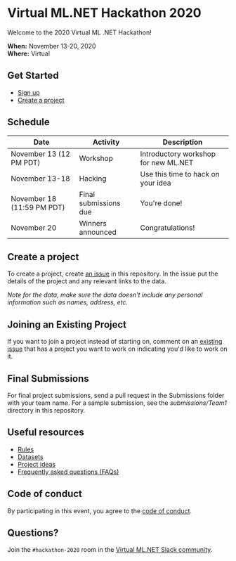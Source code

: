 # Virtual ML.NET Hackathon 2020

Welcome to the 2020 Virtual ML .NET Hackathon!

**When:** November 13-20, 2020  
**Where:** Virtual

## Get Started

- [Sign up](https://aka.ms/mlnet-hack-signup)
- [Create a project](https://github.com/virtualmlnet/hackathon-2020/issues/new?assignees=&labels=&template=idea.md&title=ML.NET+Hackathon+Idea)

## Schedule

| Date | Activity | Description |
| --- | --- | --- |
| November 13 (12 PM PDT) | Workshop | Introductory workshop for new ML.NET
| November 13-18 | Hacking | Use this time to hack on your idea
| November 18 (11:59 PM PDT) | Final submissions due | You're done!
| November 20  | Winners announced | Congratulations!

## <a id="create-project"></a> Create a project

To create a project, create [an issue](https://github.com/virtualmlnet/hackathon-2020/issues/new?assignees=&labels=&template=idea.md&title=ML.NET+Hackathon+Idea) in this repository. In the issue put the details of the project and any relevant links to the data.

*Note for the data, make sure the data doesn't include any personal information such as names, address, etc.*

## Joining an Existing Project

If you want to join a project instead of starting on, comment on an [existing issue](https://github.com/virtualmlnet/hackathon-2020/issues/) that has a project you want to work on indicating you'd like to work on it.

## Final Submissions

For final project submissions, send a pull request in the Submissions folder with your team name. For a sample submission, see the *submissions/Team1* directory in this repository.

## Useful resources

- [Rules](rules.md)
- [Datasets](datasets.md)
- [Project ideas](project-ideas.md)
- [Frequently asked questions (FAQs)](FAQ.md)

## Code of conduct

By participating in this event, you agree to the [code of conduct](code-of-conduct.md).

## Questions?

Join the `#hackathon-2020` room in the [Virtual ML.NET Slack community](https://join.slack.com/t/virtual-mlnet/shared_invite/zt-galp4khg-gUJiri5yvEfTD2vkLa9v0w).
